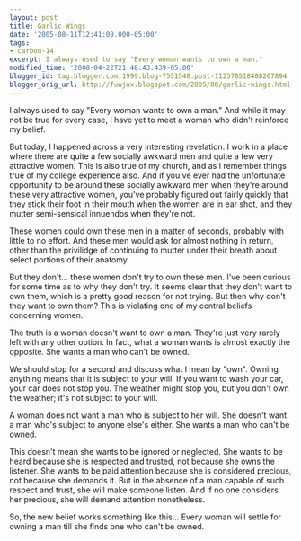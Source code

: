 ```yaml
---
layout: post
title: Garlic Wings
date: '2005-08-11T12:41:00.000-05:00'
tags:
- carbon-14
excerpt: I always used to say "Every woman wants to own a man."
modified_time: '2008-04-22T21:48:43.439-05:00'
blogger_id: tag:blogger.com,1999:blog-7551548.post-112378518488267894
blogger_orig_url: http://fuwjax.blogspot.com/2005/08/garlic-wings.html
---
```


I always used to say "Every woman wants to own a man."  And while it may not be true for every case, I have yet to meet a woman who didn't reinforce my belief.

But today, I happened across a very interesting revelation.  I work in a place where there are quite a few socially awkward men and quite a few very attractive women.  This is also true of my church, and as I remember things true of my college experience also.  And if you've ever had the unfortunate opportunity to be around these socially awkward men when they're around these very attractive women, you've probably figured out fairly quickly that they stick their foot in their mouth when the women are in ear shot, and they mutter semi-sensical innuendos when they're not.

These women could own these men in a matter of seconds, probably with little to no effort.  And these men would ask for almost nothing in return, other than the privilidge of continuing to mutter under their breath about select portions of their anatomy.

But they don't... these women don't try to own these men.  I've been curious for some time as to why they don't try.  It seems clear that they don't want to own them, which is a pretty good reason for not trying.  But then why don't they want to own them?  This is violating one of my central beliefs concerning women.

The truth is a woman doesn't want to own a man.  They're just very rarely left with any other option.  In fact, what a woman wants is almost exactly the opposite.  She wants a man who can't be owned.

We should stop for a second and discuss what I mean by "own".  Owning anything means that it is subject to your will.  If you want to wash your car, your car does not stop you.  The weather might stop you, but you don't own the weather; it's not subject to your will.

A woman does not want a man who is subject to her will.  She doesn't want a man who's subject to anyone else's either.  She wants a man who can't be owned.

This doesn't mean she wants to be ignored or neglected.  She wants to be heard because she is respected and trusted, not because she owns the listener.  She wants to be paid attention because she is considered precious, not because she demands it.  But in the absence of a man capable of such respect and trust, she will make someone listen.  And if no one considers her precious, she will demand attention nonetheless.

So, the new belief works something like this... Every woman will settle for owning a man till she finds one who can't be owned.